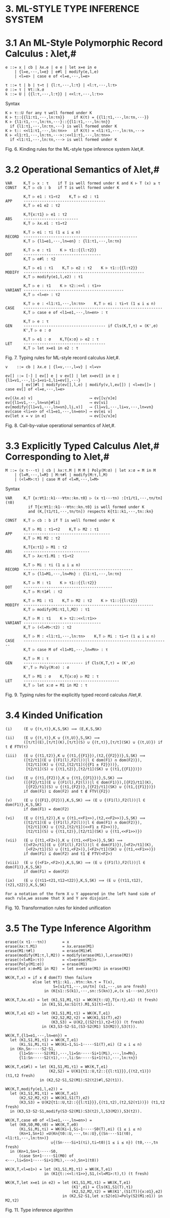 # 3. ML-STYLE TYPE INFERENCE SYSTEM
# 3.1 An ML-Style Polymorphic Record Calculus : λlet,#

    e ::= x | cb | λx.e | e e | let x=e in e
        | {l=e,···,l=e} | e#l | modify(e,l,e)
        | <l=e> | case e of <l=e,···,l=e>

    τ ::= t | b | τ→τ | {l:τ,···,l:τ} | <l:τ,···,l:τ>
    σ ::= τ | ∀t::k.σ
    k ::= U | {{l:τ,···,l:τ}} | <<l:τ,···,l:τ>>

  Syntax

    K ⊢ τ::U for any τ well formed under K
    K ⊢ t::{{l1:τ1,···,ln:τn}}    if K(t) = {{l1:τ1,···,ln:τn,···}}
    K ⊢ {l1:τ1,···,ln:τn,···}::{{l1:τ1,···,ln:τn}}
      if {l1:τ1,···,ln:τn,···} is well formed under K
    K ⊢ t:: <<l1:τ1,···,ln:τn>>   if K(t) = <l1:τ1,···,ln:τn,···>
    K ⊢ <l1:τ1,···,ln:τn,···>::<<l1:τ1,···,ln:τn>>
      if <l1:τ1,···,ln:τn,···> is well formed under K

  Fig. 6. Kinding rules for the ML-style type inference system λlet,#.

# 3.2 Operational Semantics of λlet,#

    VAR     K,T ▷ x : τ    if T is well formed under K and K ⊢ T (x) ≥ τ
    CONST   K,T ▷ cb : b   if T is well formed under K

            K,T ▷ e1 : τ1→τ2    K,T ▷ e2 : τ1
    APP     ------------------------------------
            K,T ▷ e1 e2 : τ2

            K,T{x:τ1} ▷ e1 : τ2
    ABS     ------------------------
            K,T ▷ λx.e1 : τ1→τ2

            K,T ▷ ei : τi (1 ≤ i ≤ n)
    RECORD  --------------------------------------------------
            K,T ▷ {l1=e1,···,ln=en} : {l1:τ1,···,ln:τn}

            K,T ▷ e : τ1    K ⊢ τ1::{{l:τ2}}
    DOT     ----------------------------------
            K,T ▷ e#l : τ2

            K,T ▷ e1 : τ1    K,T ▷ e2 : τ2    K ⊢ τ1::{{l:τ2}}
    MODIFY  -----------------------------------------------------
            K,T ▷ modify(e1,l,e2) : τ1

            K,T ▷ e : τ1    K ⊢ τ2::<<l : τ1>>
    VARIANT --------------------------------------------
            K,T ▷ <l=e> : τ2

            K,T ▷ e : <l1:τ1,···,ln:τn>    K,T ▷ ei : τi→τ (1 ≤ i ≤ n)
    CASE    -------------------------------------------------------------
            K,T ▷ case e of <l1=e1,···,ln=en> : τ

            K,T ▷ e : τ
    GEN     ------------------------------------ if Cls(K,T,τ) = (K',σ)
            K',T ▷ e : σ

            K,T ▷ e1 : σ    K,T{x:σ} ▷ e2 : τ
    LET     ------------------------------------
            K,T ▷ let x=e1 in e2 : τ

  Fig. 7. Typing rules for ML-style record calculus λlet,#.

    v    ::= cb | λx.e | {l=v,···,l=v} | <l=v>

    ev[] ::= [·] | ev[] e | v ev[] | let x=ev[] in e | {l1=v1,···,li−1=vi−1,li=ev[],···}
           | ev[]#l | modify(ev[],l,e) | modify(v,l,ev[]) | <l=ev[]> | case ev[] of <l=e,···,l=e>

    ev[(λx.e) v]                         ⟶ ev[[v/x]e]
    ev[{l1=v1,···,ln=vn}#li]             ⟶ ev[vi]
    ev[modify({l1=v1,···,ln=vn},li,v)]   ⟶ {l1=v1,···,li=v,···,ln=vn}
    ev[case <li=v> of <l1=e1,···,ln=en>] ⟶ ev[ei v]
    ev[let x = v in e]                   ⟶ ev[[v/x]e]

  Fig. 8. Call-by-value operational semantics of λlet,#.

# 3.3 Explicitly Typed Calculus Λlet,# Corresponding to λlet,#

    M ::= (x τ···τ) | cb | λx:τ.M | M M | Poly(M:σ) | let x:σ = M in M
        | {l=M,···,l=M} | M:τ#l | modify(M:τ,l,M)
        | (<l=M>:τ) | case M of <l=M,···,l=M>

  Syntax

    VAR     K,T {x:∀t1::k1···∀tn::kn.τ0} ▷ (x τ1···τn) :[τ1/t1,···,τn/tn](τ0)
              if T{x:∀t1::k1···∀tn::kn.τ0} is well formed under K
              and (K,[τ1/t1,···,τn/tn]) respects K{t1::k1,···,tn::kn}

    CONST   K,T ▷ cb : b if T is well formed under K

            K,T ▷ M1 : τ1→τ2    K,T ▷ M2 : τ1
    APP     --------------------------------------
            K,T ▷ M1 M2 : τ2

            K,T{x:τ1} ▷ M1 : τ2
    ABS     -----------------------------
            K,T ▷ λx:τ1.M1 : τ1→τ2

            K,T ▷ Mi : τi (1 ≤ i ≤ n)
    RECORD  ------------------------------------------------
            K,T ▷ {l1=M1,···,ln=Mn} : {l1:τ1,···,ln:τn}

            K,T ▷ M : τ1    K ⊢ τ1::{{l:τ2}}
    DOT     ---------------------------------------
            K,T ▷ M:τ1#l : τ2

            K,T ▷ M1 : τ1    K,T ▷ M2 : τ2    K ⊢ τ1::{{l:τ2}}
    MODIFY  ---------------------------------------------------------
            K,T ▷ modify(M1:τ1,l,M2) : τ1

            K,T ▷ M : τ1    K ⊢ τ2::<<l:τ1>>
    VARIANT ----------------------------------
            K,T ▷ (<l=M>:τ2) : τ2

            K,T ▷ M : <l1:τ1,···,ln:τn>    K,T ▷ Mi : τi→τ (1 ≤ i ≤ n)
    CASE    ----------------------------------------------------------------
            K,T ▷ case M of <l1=M1,···,ln=Mn> : τ

            K,T ▷ M : τ
    GEN     -------------------------- if Cls(K,T,τ) = (K',σ)
            K',T ▷ Poly(M:σ) : σ

            K,T ▷ M1 : σ    K,T{x:σ} ▷ M2 : τ
    LET     ------------------------------------------
            K,T ▷ let x:σ = M1 in M2 : τ

  Fig. 9. Typing rules for the explicitly typed record calculus Λlet,#.

# 3.4 Kinded Unification

    (i)     (E ∪ {(τ,τ)},K,S,SK) ⟹ (E,K,S,SK)

    (ii)    (E ∪ {(t,τ)},K ∪ {(t,U)},S,SK) ⟹
            ([τ/t](E),[τ/t](K),[τ/t](S) ∪ {(t,τ)},[τ/t](SK) ∪ {(t,U)}) if t ∉ FTV(τ)

    (iii)   (E ∪ {(t1,t2)},K ∪ {(t1,{{F1}}),(t2,{{F2}})},S,SK) ⟹
            ([t2/t1](E ∪ {(F1(l),F2(l))|l ∈ dom(F1) ∩ dom(F2)}),
             [t2/t1](K) ∪ {(t2,[t2/t1]({{F1 ± F2}}))},
             [t2/t1](S) ∪ {(t1,t2)},[t2/t1](SK) ∪ {(t1,{{F1}})})

    (iv)    (E ∪ {(t1,{F2})},K ∪ {(t1,{{F1}})},S,SK) ⟹
            ([{F2}/t1](E ∪ {(F1(l),F2(l))|l ∈ dom(F1)}),[{F2}/t1](K),
             [{F2}/t1](S) ∪ {(t1,{F2})},[{F2}/t1](SK) ∪ {(t1,{{F1}})})
            if dom(F1) ⊆ dom(F2) and t ∉ FTV({F2})

    (v)     (E ∪ {({F1},{F2})},K,S,SK) ⟹ (E ∪ {(F1(l),F2(l))|l ∈ dom(F1)},K,S,SK)
            if dom(F1) = dom(F2)

    (vi)    (E ∪ {(t1,t2)},K ∪ {(t1,<<F1>>),(t2,<<F2>>)},S,SK) ⟹
            ([t2/t1](E ∪ {(F1(l),F2(l))|l ∈ dom(F1) ∩ dom(F2)}),
             [t2/t1](K) ∪ {(t2,[t2/t1](<<F1 ± F2>>))},
             [t2/t1](S) ∪ {(t1,t2)},[t2/t1](SK) ∪ {(t1,<<F1>>)})

    (vii)   (E ∪ {(t1,<F2>)},K ∪ {(t1,<<F1>>)},S,SK) ⟹
            ([<F2>/t1](E ∪ {(F1(l),F2(l))|l ∈ dom(F1)}),[<F2>/t1](K),
             [<F2>/t1](S) ∪ {(t1,<F2>)},[<F2>/t1](SK) ∪ {(t1,<<F1>>)})
            if dom(F1) ⊆ dom(F2) and t1 ∉ FTV(<F2>)

    (viii)  (E ∪ {(<F1>,<F2>)},K,S,SK) ⟹ (E ∪ {(F1(l),F2(l))|l ∈ dom(F1)},K,S,SK)
            if dom(F1) = dom(F2)

    (ix)    (E ∪ {(τ11→τ21,τ12→τ22)},K,S,SK) ⟹ (E ∪ {(τ11,τ12),(τ21,τ22)},K,S,SK)

    For a notation of the form X ∪ Y appeared in the left hand side of each rule,we assume that X and Y are disjoint.

  Fig. 10. Transformation rules for kinded unification

# 3.5 The Type Inference Algorithm

    erase((x τ1···τn))       = x
    erase(λx:τ.M1)           = λx.erase(M1)
    erase(M1:τ#l)            = erase(M1)#l
    erase(modify(M1:τ,l,M2)) = modify(erase(M1),l,erase(M2))
    erase((<l=M1>:τ))        = <l=erase(M1)>
    erase(Poly(M1:σ))        = erase(M1)
    erase(let x:σ=M1 in M2)  = let x=erase(M1) in erase(M2)

    WK(K,T,x) = if x ∉ dom(T) then failure
                else let ∀t1::k1...∀tn::kn.τ = T(x),
                         S=[s1/t1,···,sn/tn] (s1,···,sn are fresh)
                     in (K{s1::S(k1),···,sn::S(kn)},∅,(x s1···sn),S(τ))

    WK(K,T,λx.e1) = let (K1,S1,M1,τ1) = WK(K{t::U},T{x:t},e1) (t fresh)
                    in (K1,S1,λx:S1(t).M1,S1(t)→τ1).

    WK(K,T,e1 e2) = let (K1,S1,M1,τ1) = WK(K,T,e1)
                        (K2,S2,M2,τ2) = WK(K1,S1(T),e2)
                        (K3,S3) = U(K2,{(S2(τ1),τ2→t)}) (t fresh)
                    in (K3,S3◦S2◦S1,(S3◦S2(M1) S3(M2)),S3(t)).

    WK(K,T,{l1=e1,···,ln=en}) =
      let (K1,S1,M1,τ1) = WK(K,T,e1)
          (Ki,Si,Mi,τi) = WK(Ki−1,Si−1◦···◦S1(T),ei) (2 ≤ i ≤ n)
      in (Kn,Sn◦···◦S2◦S1,
          {l1=Sn◦···◦S2(M1),···,li=Sn◦···◦Si+1(Mi),···,ln=Mn},
          {l1:Sn◦···◦S2(τ1),···,li:Sn◦···◦Si+1(τi),···,ln:τn})

    WK(K,T,e1#l) = let (K1,S1,M1,τ1) = WK(K,T,e1)
                       (K2,S2) = U(K1{t1::U,t2::{{l:t1}}},{(t2,τ1)}) (t1,t2 fresh)
                   in (K2,S2◦S1,S2(M1):S2(t2)#l,S2(t1)).

    WK(K,T,modify(e1,l,e2)) =
      let (K1,S1,M1,τ1) = WK(K,T,e1)
          (K2,S2,M2,τ2) = WK(K1,S1(T),e2)
          (K3,S3) = U(K2{t1::U,t2::{{l:t1}}},{(t1,τ2),(t2,S2(τ1))}) (t1,t2 fresh)
      in (K3,S3◦S2◦S1,modify(S3◦S2(M1):S3(t2),l,S3(M2)),S3(t2)).

    WK(K,T,case e0 of <l1=e1,···,ln=en>) =
      let (K0,S0,M0,τ0) = WK(K,T,e0)
          (Ki,Si,Mi,τi) = WK(Ki−1,Si−1◦···◦S0(T),ei) (1 ≤ i ≤ n)
          (Kn+1,Sn+1) =U(Kn{t0::U,···,tn::U},{(Sn◦···S1(τ0),<l1:t1,···,ln:tn>)}
                        ∪{(Sn◦···Si+1(τi),ti→t0)|1 ≤ i ≤ n}) (t0,···,tn fresh)
      in (Kn+1,Sn+1◦···◦S0,
          (case Sn+1◦···◦S1(M0) of <···,li=Sn+1◦···◦Si+1(Mi),···>),Sn+1(t0))

    WK(K,T,<l=e1>) = let (K1,S1,M1,τ1) = WK(K,T,e1)
                     in (K1{t::<<l:τ1>>},S1,(<l=M1>:t),t) (t fresh)

    WK(K,T,let x=e1 in e2) = let (K1,S1,M1,τ1) = WK(K,T,e1)
                                 (K1',σ1) = Cls(K1,S1(T),τ1)
                                 (K2,S2,M2,τ2) = WK(K1',(S1(T)){x:σ1},e2)
                             in (K2,S2◦S1,let x:S2(σ1)=Poly(S2(M1:σ1)) in M2,τ2)

  Fig. 11. Type inference algorithm

